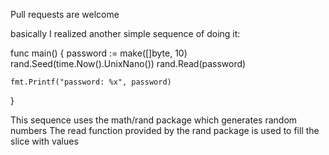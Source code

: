 Pull requests are welcome

 basically I realized another simple sequence of doing it:

func main() {
	password := make([]byte, 10)
	rand.Seed(time.Now().UnixNano())
	rand.Read(password)

	fmt.Printf("password: %x", password)
}

This sequence uses the math/rand package which generates random numbers
The read function provided by the rand package is used to fill the slice with values


